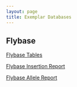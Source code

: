 ```yaml
---
layout: page
title: Exemplar Databases
---
```


## Flybase

[Flybase Tables](http://gmod.org/wiki/FlyBase_Field_Mapping_Tables)

[Flybase Insertion Report](http://flybase.org/reports/FBti0033106.html)

[Flybase Allele Report](http://flybase.org/reports/FBal0155669.html)
